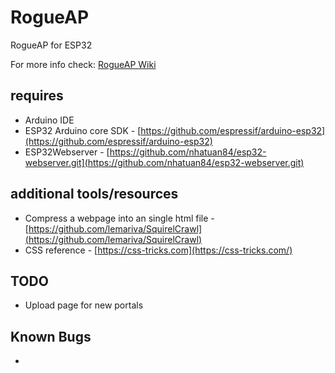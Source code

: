 # RogueAP

RogueAP for ESP32

For more info check: [RogueAP Wiki](../../wiki)


## requires
* Arduino IDE
* ESP32 Arduino core SDK - [https://github.com/espressif/arduino-esp32](https://github.com/espressif/arduino-esp32)
* ESP32Webserver - [https://github.com/nhatuan84/esp32-webserver.git](https://github.com/nhatuan84/esp32-webserver.git)


## additional tools/resources
* Compress a webpage into an single html file - [https://github.com/lemariva/SquirelCrawl](https://github.com/lemariva/SquirelCrawl)
* CSS reference - [https://css-tricks.com](https://css-tricks.com/)

## TODO
- Upload page for new portals

## Known Bugs
-
